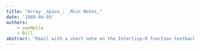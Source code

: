 ```yaml
---
title: "Array _Space_: _Misc Notes_"
date: '1989-04-03'
authors: 
    - vanMelle
    - Bill
abstract: "Email with a short note on the Interlisp-D function textbackslash COUNTREALPAGES."
---
```


